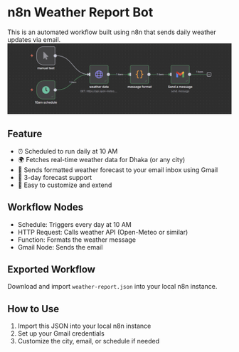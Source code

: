 # n8n Weather Report Bot

This is an automated workflow built using n8n that sends daily weather updates via email.
![screenshot](./screenshot.png)

## Feature

 - ⏰ Scheduled to run daily at 10 AM  
 - 🌍 Fetches real-time weather data for Dhaka (or any city)  
 - 📧 Sends formatted weather forecast to your email inbox using Gmail  
 - 🔄 3-day forecast support  
 - 📎 Easy to customize and extend  

## Workflow Nodes

 - Schedule: Triggers every day at 10 AM  
 - HTTP Request: Calls weather API (Open-Meteo or similar)  
 - Function: Formats the weather message  
 - Gmail Node: Sends the email  

## Exported Workflow

Download and import `weather-report.json` into your local n8n instance.

## How to Use

1. Import this JSON into your local n8n instance  
2. Set up your Gmail credentials  
3. Customize the city, email, or schedule if needed  
